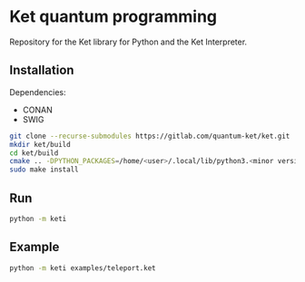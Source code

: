 # Ket quantum programming

Repository for the Ket library for Python and the Ket Interpreter.

## Installation

Dependencies:

* CONAN
* SWIG  

```bash
git clone --recurse-submodules https://gitlab.com/quantum-ket/ket.git
mkdir ket/build
cd ket/build
cmake .. -DPYTHON_PACKAGES=/home/<user>/.local/lib/python3.<minor versions>/site-packages
sudo make install
```

## Run

```bash
python -m keti
```

## Example

```bash
python -m keti examples/teleport.ket
```
